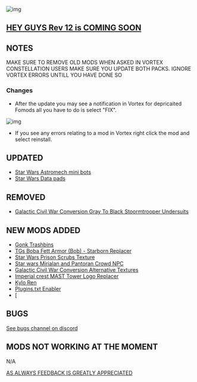 ![img](https://s11.gifyu.com/images/SgCoI.png)

## [HEY GUYS Rev 12 is COMING SOON](https://)

## NOTES

MAKE SURE TO REMOVE OLD MODS WHEN ASKED IN VORTEX
CONSTELLATION USERS MAKE SURE YOU UPDATE BOTH PACKS. IGNORE VORTEX ERRORS UNTILL YOU HAVE DONE SO

### Changes

- After the update you may see a notification in Vortex for depricaited Fomods all you have to do is select "FIX".

![img](https://s5.gifyu.com/images/SiMCn.png)

- If you see any errors relating to a mod in Vortex right click the mod and select reinstall.

## UPDATED

- [Star Wars Astromech mini bots](https://www.nexusmods.com/starfield/mods/5056)
- [Star Wars Data pads](https://www.nexusmods.com/starfield/mods/6844?tab=description)

## REMOVED

- [Galactic Civil War Conversion Gray To Black Stoormtrooper Undersuits](https://www.nexusmods.com/starfield/mods/1803)

## NEW MODS ADDED

- [Gonk Trashbins](https://www.nexusmods.com/starfield/mods/5523)
- [TGs Boba Fett Armor (Bob) - Starborn Replacer](https://www.nexusmods.com/starfield/mods/5744?tab=description)
- [Star Wars Prison Scrubs Texture](https://www.nexusmods.com/starfield/mods/6383?tab=description)
- [Star wars Mirialan and Pantoran Crowd NPC](https://www.nexusmods.com/starfield/mods/6925)
- [Galactic Civil War Conversion Alternative Textures](https://www.nexusmods.com/starfield/mods/1788?tab=description)
- [Imperial crest MAST Tower Logo Replacer](https://www.nexusmods.com/starfield/mods/4816?tab=description)
- [Kylo Ren](https://www.nexusmods.com/starfield/mods/5512?tab=description)
- [Plugins.txt Enabler](https://www.nexusmods.com/starfield/mods/4157)
- [

## BUGS

[See bugs channel on discord](https://discord.gg/xZNztPjA2u)

## MODS NOT WORKING AT THE MOMENT

N/A

[AS ALWAYS FEEDBACK IS GREATLY APPRECIATED](https://)
